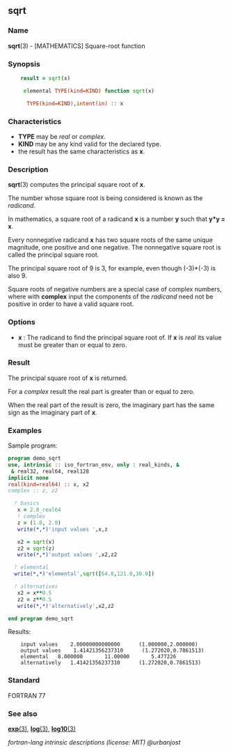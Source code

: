 ## sqrt

### **Name**

**sqrt**(3) - \[MATHEMATICS\] Square-root function

### **Synopsis**

```fortran
    result = sqrt(x)
```

```fortran
     elemental TYPE(kind=KIND) function sqrt(x)

      TYPE(kind=KIND),intent(in) :: x
```

### **Characteristics**

- **TYPE** may be _real_ or _complex_.
- **KIND** may be any kind valid for the declared type.
- the result has the same characteristics as **x**.

### **Description**

**sqrt**(3) computes the principal square root of **x**.

The number whose square root is being considered is known as the
_radicand_.

In mathematics, a square root of a radicand **x** is a number **y**
such that **y\*y = x**.

Every nonnegative radicand **x** has two square roots of the same unique
magnitude, one positive and one negative. The nonnegative square root
is called the principal square root.

The principal square root of 9 is 3, for example, even though (-3)\*(-3)
is also 9.

Square roots of negative numbers are a special case of complex numbers,
where with **complex** input the components of the _radicand_ need
not be positive in order to have a valid square root.

### **Options**

- **x**
  : The radicand to find the principal square root of.
  If **x** is _real_ its value must be greater than or equal to zero.

### **Result**

The principal square root of **x** is returned.

For a _complex_ result the real part is greater than or equal to zero.

When the real part of the result is zero, the imaginary part has the
same sign as the imaginary part of **x**.

### **Examples**

Sample program:

```fortran
program demo_sqrt
use, intrinsic :: iso_fortran_env, only : real_kinds, &
 & real32, real64, real128
implicit none
real(kind=real64) :: x, x2
complex :: z, z2

  ! basics
   x = 2.0_real64
   ! complex
   z = (1.0, 2.0)
   write(*,*)'input values ',x,z

   x2 = sqrt(x)
   z2 = sqrt(z)
   write(*,*)'output values ',x2,z2

  ! elemental
  write(*,*)'elemental',sqrt([64.0,121.0,30.0])

  ! alternatives
   x2 = x**0.5
   z2 = z**0.5
   write(*,*)'alternatively',x2,z2

end program demo_sqrt
```

Results:

```text
    input values    2.00000000000000      (1.000000,2.000000)
    output values    1.41421356237310      (1.272020,0.7861513)
    elemental   8.000000       11.00000       5.477226
    alternatively   1.41421356237310      (1.272020,0.7861513)
```

### **Standard**

FORTRAN 77

### **See also**

[**exp**(3)](#exp),
[**log**(3)](#log),
[**log10**(3)](#log10)

_fortran-lang intrinsic descriptions (license: MIT) \@urbanjost_

